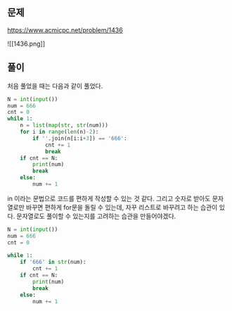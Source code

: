 ---
---

## 문제
https://www.acmicpc.net/problem/1436

![[1436.png]]
## 풀이
처음 풀었을 때는 다음과 같이 풀었다.
```python
N = int(input())  
num = 666  
cnt = 0  
while 1:  
	n = list(map(str, str(num)))  
	for i in range(len(n)-2):  
		if ''.join(n[i:i+3]) == '666':  
			cnt += 1  
			break  
	if cnt == N:  
		print(num)  
		break  
	else:  
		num += 1
```

in 이라는 문법으로 코드를 편하게 작성할 수 있는 것 같다. 그리고 숫자로 받아도 문자열로만 바꾸면 편하게 for문을 돌릴 수 있는데, 자꾸 리스트로 바꾸려고 하는 습관이 있다. 문자열로도 풀이할 수 있는지를 고려하는 습관을 만들어야겠다.

```python
N = int(input())  
num = 666  
cnt = 0  
  
while 1:  
	if '666' in str(num):  
		cnt += 1  
	if cnt == N:  
		print(num)  
		break  
	else:  
		num += 1
```